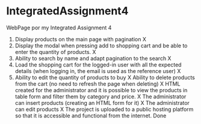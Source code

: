 # IntegratedAssignment4
WebPage por my Integrated Assignment 4


1. Display products on the main page with pagination                                                                                         X
2. Display the modal when pressing add to shopping cart and be able to enter the quantity of products.                                       X
3. Ability to search by name and adapt pagination to the search                                                                              X
4. Load the shopping cart for the logged-in user with all the expected details (when logging in, the email is used as the reference user)    X
5. Ability to edit the quantity of products to buy                                                                                           X
Ability to delete products from the cart (no need to refresh the page when deleting)                                                      X
HTML created for the administrator and it is possible to view the products in table form and filter them by category and price.           X
The administrator can insert products (creating an HTML form for it)                                                                      X
The administrator can edit products                                                                                                       X
The project is uploaded to a public hosting platform so that it is accessible and functional from the internet.                          Done
